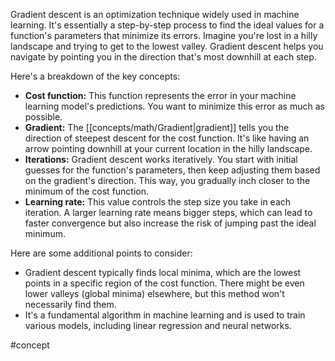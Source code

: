 Gradient descent is an optimization technique widely used in machine learning. It's essentially a step-by-step process to find the ideal values for a function's parameters that minimize its errors. Imagine you're lost in a hilly landscape and trying to get to the lowest valley. Gradient descent helps you navigate by pointing you in the direction that's most downhill at each step.

Here's a breakdown of the key concepts:

- **Cost function:** This function represents the error in your machine learning model's predictions. You want to minimize this error as much as possible.
- **Gradient:** The [[concepts/math/Gradient|gradient]] tells you the direction of steepest descent for the cost function. It's like having an arrow pointing downhill at your current location in the hilly landscape.
- **Iterations:** Gradient descent works iteratively. You start with initial guesses for the function's parameters, then keep adjusting them based on the gradient's direction. This way, you gradually inch closer to the minimum of the cost function.
- **Learning rate:** This value controls the step size you take in each iteration. A larger learning rate means bigger steps, which can lead to faster convergence but also increase the risk of jumping past the ideal minimum.

Here are some additional points to consider:

- Gradient descent typically finds local minima, which are the lowest points in a specific region of the cost function. There might be even lower valleys (global minima) elsewhere, but this method won't necessarily find them.
- It's a fundamental algorithm in machine learning and is used to train various models, including linear regression and neural networks.

#concept 
